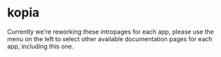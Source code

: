 # kopia

Currently we're reworking these intropages for each app, please use the menu on the left to select other available documentation pages for each app, including this one.
